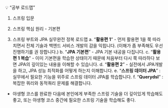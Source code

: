<aside>
💡 “공부 로드맵”

1. 스프링 입문
2. 스프링 핵심 원리 - 기본편

3. 스프링 부트와 JPA 실무완전 정복 로드맵
    a. “**활용편 1**” - 먼저 활용편 1을 쭉 따라 치면서 전체 기술과 백엔드 서비스 개발의 감을 익힙니다. (이해가 좀 부족해도 우선 진행하기를 권                          장합니다.)
    b. “**JPA 기본편**” - JPA 기본 내공을 다집니다.
    c. “**활용편 1 복습**” - 이미 기본편을 학습한 상태이기 때문에 처음부터 다시 쭉 따라하다 보면 JPA의 깊이있는 내용을 이해할 수 있습니다.
    d. “**활용편 2**” - 실전에서 JPA개발을 하고, JPA 성능 최적화를 어떻게 하는지 이해합니다.
    e. “**스프링 데이터 JPA**” : 실무에서 필요한 기능을 위주로 스프링 데이터 JPA를 학습합니다.
    f. “**Querydsl**” : 복잡한 쿼리와 동적쿼리 문제를 해결합니다.
    
- 야생형 코스를 완료한 다음에 본인에게 부족한 스프링 기술을 더 깊이있게 학습해도 좋고, 또는 야생형 코스 중간에 필요한 스프링 기술을 학습해도 좋다.
</aside>
